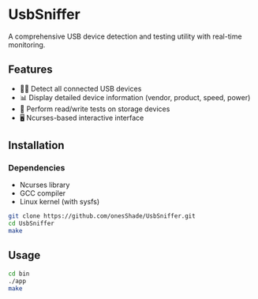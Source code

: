 # UsbSniffer

A comprehensive USB device detection and testing utility with real-time monitoring.

## Features

- 🕵️‍♂️ Detect all connected USB devices
- 📊 Display detailed device information (vendor, product, speed, power)
- 🧪 Perform read/write tests on storage devices
- 🖥️ Ncurses-based interactive interface

## Installation

### Dependencies
- Ncurses library
- GCC compiler
- Linux kernel (with sysfs)

```bash
git clone https://github.com/onesShade/UsbSniffer.git
cd UsbSniffer
make
```

## Usage
```bash
cd bin
./app
make
```